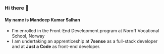 ### Hi there 👋
#### My name is Mandeep Kumar Salhan

-  I'm enrolled in the Front-End Development program at Noroff Vocational School, Norway
-  I am undertaking an apprenticeship at **7sense** as a full-stack developer and at **Just a Code** as front-end developer.
<!--
**MandeepKS/MandeepKS** is a ✨ _special_ ✨ repository because its `README.md` (this file) appears on your GitHub profile.

Here are some ideas to get you started:

- 🔭 I’m currently working on ...
- 🌱 I’m currently learning ...
- 👯 I’m looking to collaborate on ...
- 🤔 I’m looking for help with ...
- 💬 Ask me about ...
- 📫 How to reach me: ...
- 😄 Pronouns: ...
- ⚡ Fun fact: ...
-->
